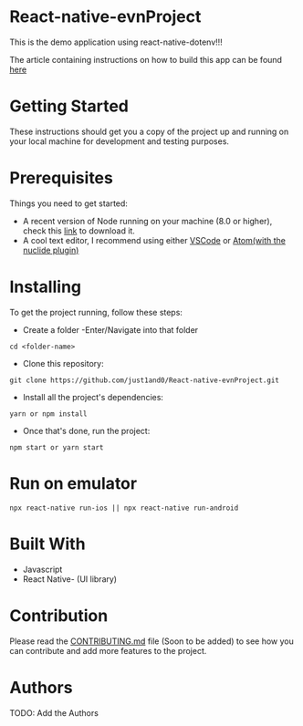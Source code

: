 # React-native-evnProject 
This is the demo application using  react-native-dotenv!!!

The article containing instructions on how to build this app can be found [here](https://medium.com/just1and0/how-to-setup-env-file-in-your-react-native-application-2f760d806e02)

# Getting Started
These instructions should get you a copy of the project up and running on your local machine for development and testing purposes.

# Prerequisites
Things you need to get started:
- A recent version of Node running on your machine (8.0 or higher), check this [link](https://nodejs.org/en/download/) to download it.
- A cool text editor, I recommend using either [VSCode](https://code.visualstudio.com/download) or [Atom(with the nuclide plugin)](https://nuclide.io/docs/editor/setup/)

# Installing
To get the project running, follow these steps:
- Create a folder
-Enter/Navigate into that folder
```
cd <folder-name>
```

- Clone this repository:
```
git clone https://github.com/just1and0/React-native-evnProject.git
```

- Install all the project's dependencies:
```
yarn or npm install
```
- Once that's done, run the project:
```
npm start or yarn start
```

# Run on emulator
```
npx react-native run-ios || npx react-native run-android
```

# Built With
- Javascript
- React Native- (UI library)

# Contribution
Please read the [CONTRIBUTING.md](#) file (Soon to be added) to see how you can contribute and add more features to the project.

# Authors
TODO: Add the Authors
